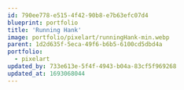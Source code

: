 ```yaml
---
id: 790ee778-e515-4f42-90b8-e7b63efc07d4
blueprint: portfolio
title: 'Running Hank'
image: portfolio/pixelart/runningHank-min.webp
parent: 1d2d635f-5eca-49f6-b6b5-6100cd5dbd4a
portfolio:
  - pixelart
updated_by: 733e613e-5f4f-4943-b04a-83cf5f969268
updated_at: 1693068044
---
```

